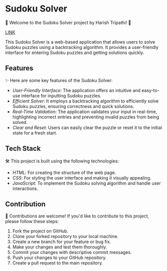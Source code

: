# Sudoku Solver

🧩 Welcome to the Sudoku Solver project by Harish Tripathi! 🧩

[LINK](https://app.netlify.com/sites/sudokusgameolver/overview)

This Sudoku Solver is a web-based application that allows users to solve Sudoku puzzles using a backtracking algorithm. It provides a user-friendly interface for entering Sudoku puzzles and getting solutions quickly.

## Features

✨ Here are some key features of the Sudoku Solver:

- *User-Friendly Interface*: The application offers an intuitive and easy-to-use interface for inputting Sudoku puzzles.
- *Efficient Solver*: It employs a backtracking algorithm to efficiently solve Sudoku puzzles, ensuring correctness and quick solutions.
- *Real-Time Validation*: The application validates your input in real-time, highlighting incorrect entries and preventing invalid puzzles from being solved.
- *Clear and Reset*: Users can easily clear the puzzle or reset it to the initial state for a fresh start.

## Tech Stack

🛠 This project is built using the following technologies:
- *HTML*: For creating the structure of the web page.
- *CSS*: For styling the user interface and making it visually appealing.
- *JavaScript*: To implement the Sudoku solving algorithm and handle user interactions.

## Contribution

🙌 Contributions are welcome! If you'd like to contribute to this project, please follow these steps:

1. Fork the project on GitHub.
2. Clone your forked repository to your local machine.
3. Create a new branch for your feature or bug fix.
4. Make your changes and test them thoroughly.
5. Commit your changes with descriptive commit messages.
6. Push your changes to your GitHub repository.
7. Create a pull request to the main repository.
